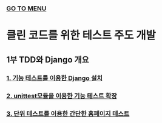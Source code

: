 ### [GO TO MENU](../../README.md)

# 클린 코드를 위한 테스트 주도 개발

## 1부 TDD와 Django 개요
### [1. 기능 테스트를 이용한 Django 설치](./chapter1/README.md)
### [2. unittest모듈을 이용한 기능 테스트 확장](./chapter2/README.md)
### [3. 단위 테스트를 이용한 간단한 홈페이지 테스트](./chapter3/README.md)